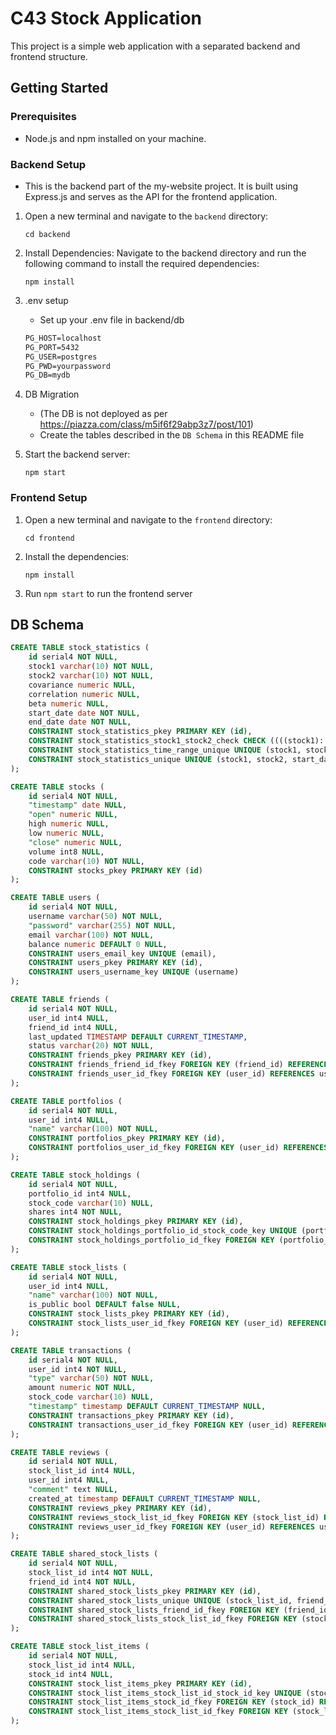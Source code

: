 # C43 Stock Application

This project is a simple web application with a separated backend and frontend structure.

## Getting Started

### Prerequisites

- Node.js and npm installed on your machine.

### Backend Setup
- This is the backend part of the my-website project. It is built using Express.js and serves as the API for the frontend application.

1. Open a new terminal and navigate to the `backend` directory:
   ```
   cd backend
   ```

2. Install Dependencies: Navigate to the backend directory and run the following command to install the required dependencies:

   ```
   npm install
   ```

2. .env setup
   - Set up your .env file in backend/db
   ```txt
   PG_HOST=localhost
   PG_PORT=5432
   PG_USER=postgres
   PG_PWD=yourpassword
   PG_DB=mydb
   ```

3. DB Migration
   - (The DB is not deployed as per https://piazza.com/class/m5if6f29abp3z7/post/101)
   - Create the tables described in the `DB Schema` in this README file

4. Start the backend server:
   ```
   npm start
   ```

### Frontend Setup

1. Open a new terminal and navigate to the `frontend` directory:
   ```
   cd frontend
   ```
2. Install the dependencies:
   ```
   npm install
   ```

3. Run `npm start` to run the frontend server

## DB Schema

```sql
CREATE TABLE stock_statistics (
	id serial4 NOT NULL,
	stock1 varchar(10) NOT NULL,
	stock2 varchar(10) NOT NULL,
	covariance numeric NULL,
	correlation numeric NULL,
	beta numeric NULL,
	start_date date NOT NULL,
	end_date date NOT NULL,
	CONSTRAINT stock_statistics_pkey PRIMARY KEY (id),
	CONSTRAINT stock_statistics_stock1_stock2_check CHECK ((((stock1)::text <> (stock2)::text) OR (beta IS NOT NULL))),
	CONSTRAINT stock_statistics_time_range_unique UNIQUE (stock1, stock2, start_date, end_date),
	CONSTRAINT stock_statistics_unique UNIQUE (stock1, stock2, start_date, end_date)
);

CREATE TABLE stocks (
	id serial4 NOT NULL,
	"timestamp" date NULL,
	"open" numeric NULL,
	high numeric NULL,
	low numeric NULL,
	"close" numeric NULL,
	volume int8 NULL,
	code varchar(10) NOT NULL,
	CONSTRAINT stocks_pkey PRIMARY KEY (id)
);

CREATE TABLE users (
	id serial4 NOT NULL,
	username varchar(50) NOT NULL,
	"password" varchar(255) NOT NULL,
	email varchar(100) NOT NULL,
	balance numeric DEFAULT 0 NULL,
	CONSTRAINT users_email_key UNIQUE (email),
	CONSTRAINT users_pkey PRIMARY KEY (id),
	CONSTRAINT users_username_key UNIQUE (username)
);

CREATE TABLE friends (
	id serial4 NOT NULL,
	user_id int4 NULL,
	friend_id int4 NULL,
	last_updated TIMESTAMP DEFAULT CURRENT_TIMESTAMP,
	status varchar(20) NOT NULL,
	CONSTRAINT friends_pkey PRIMARY KEY (id),
	CONSTRAINT friends_friend_id_fkey FOREIGN KEY (friend_id) REFERENCES users(id),
	CONSTRAINT friends_user_id_fkey FOREIGN KEY (user_id) REFERENCES users(id)
);

CREATE TABLE portfolios (
	id serial4 NOT NULL,
	user_id int4 NULL,
	"name" varchar(100) NOT NULL,
	CONSTRAINT portfolios_pkey PRIMARY KEY (id),
	CONSTRAINT portfolios_user_id_fkey FOREIGN KEY (user_id) REFERENCES users(id)
);

CREATE TABLE stock_holdings (
	id serial4 NOT NULL,
	portfolio_id int4 NULL,
	stock_code varchar(10) NULL,
	shares int4 NOT NULL,
	CONSTRAINT stock_holdings_pkey PRIMARY KEY (id),
	CONSTRAINT stock_holdings_portfolio_id_stock_code_key UNIQUE (portfolio_id, stock_code),
	CONSTRAINT stock_holdings_portfolio_id_fkey FOREIGN KEY (portfolio_id) REFERENCES portfolios(id)
);

CREATE TABLE stock_lists (
	id serial4 NOT NULL,
	user_id int4 NULL,
	"name" varchar(100) NOT NULL,
	is_public bool DEFAULT false NULL,
	CONSTRAINT stock_lists_pkey PRIMARY KEY (id),
	CONSTRAINT stock_lists_user_id_fkey FOREIGN KEY (user_id) REFERENCES users(id)
);

CREATE TABLE transactions (
	id serial4 NOT NULL,
	user_id int4 NOT NULL,
	"type" varchar(50) NOT NULL,
	amount numeric NOT NULL,
	stock_code varchar(10) NULL,
	"timestamp" timestamp DEFAULT CURRENT_TIMESTAMP NULL,
	CONSTRAINT transactions_pkey PRIMARY KEY (id),
	CONSTRAINT transactions_user_id_fkey FOREIGN KEY (user_id) REFERENCES users(id)
);

CREATE TABLE reviews (
	id serial4 NOT NULL,
	stock_list_id int4 NULL,
	user_id int4 NULL,
	"comment" text NULL,
	created_at timestamp DEFAULT CURRENT_TIMESTAMP NULL,
	CONSTRAINT reviews_pkey PRIMARY KEY (id),
	CONSTRAINT reviews_stock_list_id_fkey FOREIGN KEY (stock_list_id) REFERENCES stock_lists(id),
	CONSTRAINT reviews_user_id_fkey FOREIGN KEY (user_id) REFERENCES users(id)
);

CREATE TABLE shared_stock_lists (
	id serial4 NOT NULL,
	stock_list_id int4 NOT NULL,
	friend_id int4 NOT NULL,
	CONSTRAINT shared_stock_lists_pkey PRIMARY KEY (id),
	CONSTRAINT shared_stock_lists_unique UNIQUE (stock_list_id, friend_id),
	CONSTRAINT shared_stock_lists_friend_id_fkey FOREIGN KEY (friend_id) REFERENCES users(id) ON DELETE CASCADE,
	CONSTRAINT shared_stock_lists_stock_list_id_fkey FOREIGN KEY (stock_list_id) REFERENCES stock_lists(id) ON DELETE CASCADE
);

CREATE TABLE stock_list_items (
	id serial4 NOT NULL,
	stock_list_id int4 NULL,
	stock_id int4 NULL,
	CONSTRAINT stock_list_items_pkey PRIMARY KEY (id),
	CONSTRAINT stock_list_items_stock_list_id_stock_id_key UNIQUE (stock_list_id, stock_id),
	CONSTRAINT stock_list_items_stock_id_fkey FOREIGN KEY (stock_id) REFERENCES stocks(id),
	CONSTRAINT stock_list_items_stock_list_id_fkey FOREIGN KEY (stock_list_id) REFERENCES stock_lists(id)
);
```
